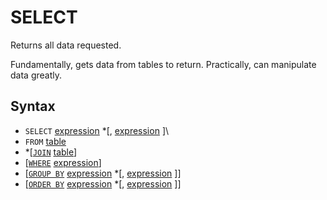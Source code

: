 # SELECT
Returns all data requested.

Fundamentally, gets data from tables to return.
Practically, can manipulate data greatly.


## Syntax
- `SELECT` [expression](/concepts/expression.md) \*\[, [expression](/concepts/expression.md) \]\
- `FROM` [table](/concepts/table.md)
- \*\[[`JOIN`](/other/join.md) [table](/concepts/table.md)\]
- \[[`WHERE`](/other/where.md) [expression](/concepts/expression.md)\]
- \[[`GROUP BY`](/other/group.md) [expression](/concepts/expression.md) \*\[, [expression](/concepts/expression.md) \]\]
- \[[`ORDER BY`](/other/order.md) [expression](/concepts/expression.md) \*\[, [expression](/concepts/expression.md) \]\]